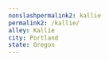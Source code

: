 ```yaml
---
﻿nonslashpermalink2: kallie
permalink2: /kallie/
alley: Kallie
city: Portland
state: Oregon
---
```

